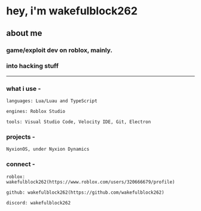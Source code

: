 # hey, i'm wakefulblock262
## about me

### game/exploit dev on roblox, mainly.
### into hacking stuff

---

### what i use -

    languages: Lua/Luau and TypeScript

    engines: Roblox Studio

    tools: Visual Studio Code, Velocity IDE, Git, Electron

### projects -

    NyxionOS, under Nyxion Dynamics

### connect -

    roblox: wakefulblock262(https://www.roblox.com/users/320666679/profile)

    github: wakefulblock262(https://github.com/wakefulblock262)

    discord: wakefulblock262
